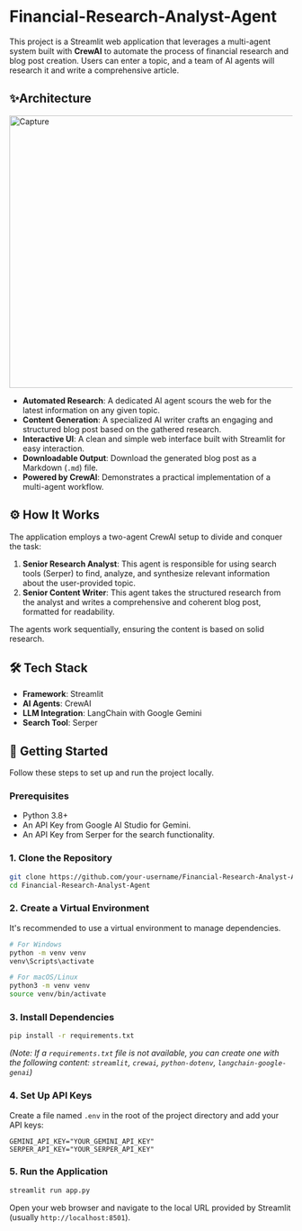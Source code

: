 # Financial-Research-Analyst-Agent

This project is a Streamlit web application that leverages a multi-agent system built with **CrewAI** to automate the process of financial research and blog post creation. Users can enter a topic, and a team of AI agents will research it and write a comprehensive article.


## ✨Architecture

<img width="560" height="484" alt="Capture" src="https://github.com/user-attachments/assets/857b45b0-1096-468b-8ec3-ae9f3909a06c" />


- **Automated Research**: A dedicated AI agent scours the web for the latest information on any given topic.
- **Content Generation**: A specialized AI writer crafts an engaging and structured blog post based on the gathered research.
- **Interactive UI**: A clean and simple web interface built with Streamlit for easy interaction.
- **Downloadable Output**: Download the generated blog post as a Markdown (`.md`) file.
- **Powered by CrewAI**: Demonstrates a practical implementation of a multi-agent workflow.

## ⚙️ How It Works

The application employs a two-agent CrewAI setup to divide and conquer the task:

1.  **Senior Research Analyst**: This agent is responsible for using search tools (Serper) to find, analyze, and synthesize relevant information about the user-provided topic.
2.  **Senior Content Writer**: This agent takes the structured research from the analyst and writes a comprehensive and coherent blog post, formatted for readability.

The agents work sequentially, ensuring the content is based on solid research.

## 🛠️ Tech Stack

- **Framework**: Streamlit
- **AI Agents**: CrewAI
- **LLM Integration**: LangChain with Google Gemini
- **Search Tool**: Serper

## 🚀 Getting Started

Follow these steps to set up and run the project locally.

### Prerequisites

- Python 3.8+
- An API Key from Google AI Studio for Gemini.
- An API Key from Serper for the search functionality.

### 1. Clone the Repository

```bash
git clone https://github.com/your-username/Financial-Research-Analyst-Agent.git
cd Financial-Research-Analyst-Agent
```

### 2. Create a Virtual Environment

It's recommended to use a virtual environment to manage dependencies.

```bash
# For Windows
python -m venv venv
venv\Scripts\activate

# For macOS/Linux
python3 -m venv venv
source venv/bin/activate
```

### 3. Install Dependencies

```bash
pip install -r requirements.txt
```
*(Note: If a `requirements.txt` file is not available, you can create one with the following content: `streamlit`, `crewai`, `python-dotenv`, `langchain-google-genai`)*

### 4. Set Up API Keys

Create a file named `.env` in the root of the project directory and add your API keys:

```env
GEMINI_API_KEY="YOUR_GEMINI_API_KEY"
SERPER_API_KEY="YOUR_SERPER_API_KEY"
```

### 5. Run the Application

```bash
streamlit run app.py
```

Open your web browser and navigate to the local URL provided by Streamlit (usually `http://localhost:8501`).
